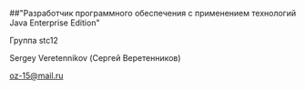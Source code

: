 ##"Разработчик программного обеспечения с применением технологий Java Enterprise Edition"

Группа stc12

Sergey Veretennikov (Сергей Веретенников)

oz-15@mail.ru
